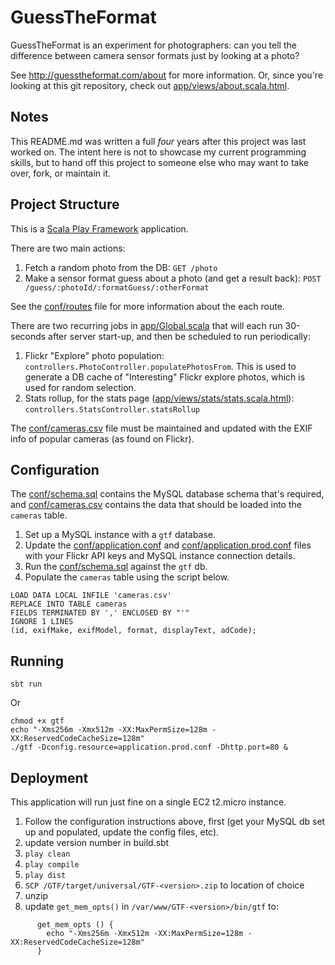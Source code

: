 # GuessTheFormat

GuessTheFormat is an experiment for photographers: can you tell the difference between camera sensor formats just by looking at a photo?

See http://guesstheformat.com/about for more information. Or, since you're looking at this git repository, check out [app/views/about.scala.html](app/views/about.scala.html).

## Notes

This README.md was written a full *four* years after this project was last worked on. The intent here is not to showcase my current programming skills, but to hand off this project to someone else who may want to take over, fork, or maintain it.

## Project Structure

This is a [Scala Play Framework](https://www.playframework.com/documentation/2.2.x/Home) application.

There are two main actions:

 1. Fetch a random photo from the DB: `GET /photo`
 1. Make a sensor format guess about a photo (and get a result back): `POST /guess/:photoId/:formatGuess/:otherFormat`

See the [conf/routes](conf/routes) file for more information about the each route.

There are two recurring jobs in [app/Global.scala](app/Global.scala) that will each run 30-seconds after server start-up, and then be scheduled to run periodically:

 1. Flickr "Explore" photo population: `controllers.PhotoController.populatePhotosFrom`. This is used to generate a DB cache of "Interesting" Flickr explore photos, which is used for random selection.
 1. Stats rollup, for the stats page ([app/views/stats/stats.scala.html](app/views/stats/stats.scala.html)): `controllers.StatsController.statsRollup`

The [conf/cameras.csv](conf/cameras.csv) file must be maintained and updated with the EXIF info of popular cameras (as found on Flickr).

## Configuration

The [conf/schema.sql](conf/schema.sql) contains the MySQL database schema that's required, and [conf/cameras.csv](conf/cameras.csv) contains the data that should be loaded into the `cameras` table.

 1. Set up a MySQL instance with a `gtf` database.
 1. Update the [conf/application.conf](conf/application.conf) and [conf/application.prod.conf](conf/application.prod.conf) files with your Flickr API keys and MySQL instance connection details.
 1. Run the [conf/schema.sql](conf/schema.sql) against the `gtf` db.
 1. Populate the `cameras` table using the script below.

```
LOAD DATA LOCAL INFILE 'cameras.csv'
REPLACE INTO TABLE cameras
FIELDS TERMINATED BY ',' ENCLOSED BY "'"
IGNORE 1 LINES
(id, exifMake, exifModel, format, displayText, adCode);
```

## Running

    sbt run

 Or

    chmod +x gtf
    echo "-Xms256m -Xmx512m -XX:MaxPermSize=128m -XX:ReservedCodeCacheSize=128m"
    ./gtf -Dconfig.resource=application.prod.conf -Dhttp.port=80 &

## Deployment

This application will run just fine on a single EC2 t2.micro instance.

 1. Follow the configuration instructions above, first (get your MySQL db set up and populated, update the config files, etc).
 1. update version number in build.sbt
 1. `play clean`
 1. `play compile`
 1. `play dist`
 1. `SCP /GTF/target/universal/GTF-<version>.zip` to location of choice
 1. unzip
 1. update `get_mem_opts()` in `/var/www/GTF-<version>/bin/gtf` to:
 ```
       get_mem_opts () {
         echo "-Xms256m -Xmx512m -XX:MaxPermSize=128m -XX:ReservedCodeCacheSize=128m"
       }
```
